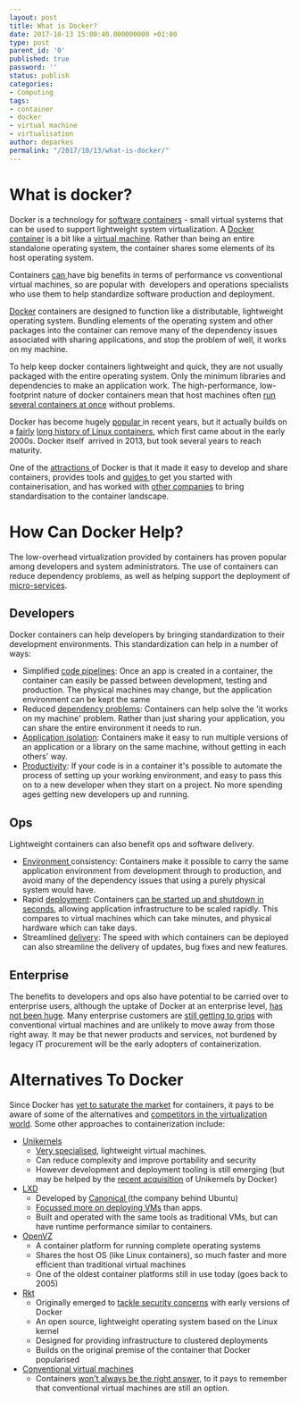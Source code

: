 ```yaml
---
layout: post
title: What is Docker?
date: 2017-10-13 15:00:40.000000000 +01:00
type: post
parent_id: '0'
published: true
password: ''
status: publish
categories:
- Computing
tags:
- container
- docker
- virtual machine
- virtualisation
author: deparkes
permalink: "/2017/10/13/what-is-docker/"
---
```

<h1>What is docker?</h1>
Docker is a technology for <a href="https://en.wikipedia.org/wiki/Operating-system-level_virtualization">software containers</a> - small virtual systems that can be used to support lightweight system virtualization. A <a href="https://www.docker.com/what-docker">Docker container</a> is a bit like a <a href="https://en.wikipedia.org/wiki/Virtual_machine">virtual machine</a>. Rather than being an entire standalone operating system, the container shares some elements of its host operating system.

Containers <a href="https://mspmentor.net/technologies/docker-vs-virtual-machines-understanding-performance-differences">can </a>have big benefits in terms of performance vs conventional virtual machines, so are popular with  developers and operations specialists who use them to help standardize software production and deployment.

<a href="https://en.m.wikipedia.org/wiki/Docker_(software)">Docker</a> containers are designed to function like a distributable, lightweight operating system. Bundling elements of the operating system and other packages into the container can remove many of the dependency issues associated with sharing applications, and stop the problem of well, it works on my machine.

To help keep docker containers lightweight and quick, they are not usually packaged with the entire operating system. Only the minimum libraries and dependencies to make an application work. The high-performance, low-footprint nature of docker containers mean that host machines often <a href="https://sysdig.com/blog/sysdig-docker-usage-report-2017/">run several containers at once</a> without problems.

Docker has become hugely <a href="https://containerjournal.com/2017/05/09/understanding-why-docker-popular/">popular </a>in recent years, but it actually builds on a <a href="https://blog.aquasec.com/a-brief-history-of-containers-from-1970s-chroot-to-docker-2016">fairly</a> <a href="https://opensource.com/resources/what-are-linux-containers">long history of Linux containers</a>, which first came about in the early 2000s. Docker itself  arrived in 2013, but took several years to reach maturity.

One of the <a href="https://www.zdnet.com/article/what-is-docker-and-why-is-it-so-darn-popular/">attractions </a>of Docker is that it made it easy to develop and share containers, provides tools and <a href="https://docs.docker.com/get-started/">guides </a>to get you started with containerisation, and has worked with <a href="https://www.opencontainers.org/about/members">other companies</a> to bring standardisation to the container landscape.
<h1>How Can Docker Help?</h1>
The low-overhead virtualization provided by containers has proven popular among developers and system administrators. The use of containers can reduce dependency problems, as well as helping support the deployment of <a href="https://martinfowler.com/articles/microservices.html">micro-services</a>.
<h2>Developers</h2>
Docker containers can help developers by bringing standardization to their development environments. This standardization can help in a number of ways:
<ul>
<li>Simplified <a href="https://devops.com/continuous-delivery-pipeline/">code pipelines</a>: Once an app is created in a container, the container can easily be passed between development, testing and production. The physical machines may change, but the application environment can be kept the same</li>
<li>Reduced <a href="https://en.wikipedia.org/wiki/Dependency_hell">dependency problems</a>: Containers can help solve the 'it works on my machine' problem. Rather than just sharing your application, you can share the entire environment it needs to run.</li>
<li>
<a href="https://www.citrix.com/blogs/2008/08/19/application-isolation-what-does-that-really-mean/">Application isolation</a>: Containers make it easy to run multiple versions of an application or a library on the same machine, without getting in each others' way.</li>
<li>
<a href="https://stackify.com/measuring-software-development-productivity/">Productivity</a>: If your code is in a container it's possible to automate the process of setting up your working environment, and easy to pass this on to a new developer when they start on a project. No more spending ages getting new developers up and running.</li>
</ul>
<h2>Ops</h2>
Lightweight containers can also benefit ops and software delivery.
<ul>
<li>
<a href="https://en.wikipedia.org/wiki/Deployment_environment">Environment </a>consistency: Containers make it possible to carry the same application environment from development through to production, and avoid many of the dependency issues that using a purely physical system would have.</li>
<li>Rapid <a href="https://en.wikipedia.org/wiki/DevOps#Deployment">deployment</a>: Containers <a href="https://mspmentor.net/technologies/docker-vs-virtual-machines-understanding-performance-differences">can be started up and shutdown in seconds</a>, allowing application infrastructure to be scaled rapidly. This compares to virtual machines which can take minutes, and physical hardware which can take days.</li>
<li>Streamlined <a href="https://en.wikipedia.org/wiki/Continuous_delivery">delivery</a>: The speed with which containers can be deployed can also streamline the delivery of updates, bug fixes and new features.</li>
</ul>
<h2>Enterprise</h2>
The benefits to developers and ops also have potential to be carried over to enterprise users, although the uptake of Docker at an enterprise level, <a href="https://www.theregister.co.uk/2017/09/11/container_adoption_still_low_says_cloud_foundation/">has not been huge</a>. Many enterprise customers are <a href="https://www.theregister.co.uk/2016/03/04/docker_dumbest_move_you_make/">still getting to grips</a> with conventional virtual machines and are unlikely to move away from those right away. It may be that newer products and services, not burdened by legacy IT procurement will be the early adopters of containerization.
<h1>Alternatives To Docker</h1>
Since Docker has <a href="https://www.contino.io/insights/beyond-docker-other-types-of-containers">yet to saturate the market</a> for containers, it pays to be aware of some of the alternatives and <a href="https://www.infoq.com/articles/container-landscape-2016">competitors in the virtualization world</a>.
Some other approaches to containerization include:
<ul>
<li>
<a href="https://unikernel.org/">Unikernels</a>
<ul>
<li>
<a href="https://stackoverflow.com/questions/30392261/docker-container-compared-with-unikernel">Very specialised</a>, lightweight virtual machines.</li>
<li>Can reduce complexity and improve portability and security</li>
<li>However development and deployment tooling is still emerging (but may be helped by the <a href="https://www.linuxjournal.com/content/unikernels-docker-and-why-you-should-care">recent acquisition</a> of Unikernels by Docker)</li>
</ul>
</li>
<li>
<a href="https://www.ubuntu.com/containers/lxD">LXD</a>
<ul>
<li>Developed by <a href="https://www.canonical.com/">Canonical </a>(the company behind Ubuntu)</li>
<li>
<a href="https://unix.stackexchange.com/questions/254956/what-is-the-difference-between-docker-lxd-and-lxc">Focussed more on deploying VMs</a> than apps.</li>
<li>Built and operated with the same tools as traditional VMs, but can have runtime performance similar to containers.</li>
</ul>
</li>
<li>
<a href="https://openvz.org/Main_PagE">OpenVZ</a>
<ul>
<li>A container platform for running complete operating systems</li>
<li>Shares the host OS (like Linux containers), so much faster and more efficient than traditional virtual machines</li>
<li>One of the oldest container platforms still in use today (goes back to 2005)</li>
</ul>
</li>
<li>
<a href="https://coreos.com/blog/rocket.html">Rkt</a>
<ul>
<li>Originally emerged to <a href="https://bobcares.com/blog/docker-vs-rkt-rocket/">tackle security concerns</a> with early versions of Docker</li>
<li>An open source, lightweight operating system based on the Linux kernel</li>
<li>Designed for providing infrastructure to clustered deployments</li>
<li>Builds on the original premise of the container that Docker popularised</li>
</ul>
</li>
<li>
<a href="https://en.wikipedia.org/wiki/Virtual_machine">Conventional virtual machines</a>
<ul>
<li>Containers <a href="https://www.itworld.com/article/2915530/virtualization/containers-vs-virtual-machines-how-to-tell-which-is-the-right-choice-for-your-enterprise.html">won't always be the right answer</a>, to it pays to remember that conventional virtual machines are still an option.</li>
</ul>
</li>
</ul>
